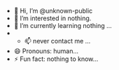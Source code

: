 - 👋 Hi, I’m @unknown-public
- 👀 I’m interested in nothing.
- 🌱 I’m currently learning nothing ...
- - 📫 never contact me ...
- 😄 Pronouns:  human...
- ⚡ Fun fact:  nothing to know...

<!---
unknown-public/unknown-public is a ✨ special ✨ repository because its `README.md` (this file) appears on your GitHub profile.
You can click the Preview link to take a look at your changes.
--->
